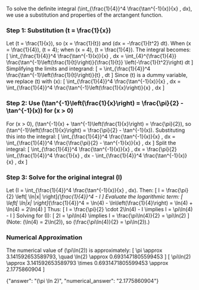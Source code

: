 

To solve the definite integral \(\int_{\frac{1}{4}}^4 \frac{\tan^{-1}(x)}{x} \, dx\), we use a substitution and properties of the arctangent function.

### Step 1: Substitution \(t = \frac{1}{x}\)
Let \(t = \frac{1}{x}\), so \(x = \frac{1}{t}\) and \(dx = -\frac{1}{t^2} dt\). When \(x = \frac{1}{4}\), \(t = 4\); when \(x = 4\), \(t = \frac{1}{4}\). The integral becomes:
\[
\int_{\frac{1}{4}}^4 \frac{\tan^{-1}(x)}{x} \, dx = \int_{4}^{\frac{1}{4}} \frac{\tan^{-1}\left(\frac{1}{t}\right)}{\frac{1}{t}} \left(-\frac{1}{t^2}\right) dt
\]
Simplifying the limits and integrand:
\[
= \int_{\frac{1}{4}}^4 \frac{\tan^{-1}\left(\frac{1}{t}\right)}{t} \, dt
\]
Since \(t\) is a dummy variable, we replace \(t\) with \(x\):
\[
\int_{\frac{1}{4}}^4 \frac{\tan^{-1}(x)}{x} \, dx = \int_{\frac{1}{4}}^4 \frac{\tan^{-1}\left(\frac{1}{x}\right)}{x} \, dx
\]

### Step 2: Use \(\tan^{-1}\left(\frac{1}{x}\right) = \frac{\pi}{2} - \tan^{-1}(x)\) for \(x > 0\)
For \(x > 0\), \(\tan^{-1}(x) + \tan^{-1}\left(\frac{1}{x}\right) = \frac{\pi}{2}\), so \(\tan^{-1}\left(\frac{1}{x}\right) = \frac{\pi}{2} - \tan^{-1}(x)\). Substituting this into the integral:
\[
\int_{\frac{1}{4}}^4 \frac{\tan^{-1}(x)}{x} \, dx = \int_{\frac{1}{4}}^4 \frac{\frac{\pi}{2} - \tan^{-1}(x)}{x} \, dx
\]
Split the integral:
\[
\int_{\frac{1}{4}}^4 \frac{\tan^{-1}(x)}{x} \, dx = \frac{\pi}{2} \int_{\frac{1}{4}}^4 \frac{1}{x} \, dx - \int_{\frac{1}{4}}^4 \frac{\tan^{-1}(x)}{x} \, dx
\]

### Step 3: Solve for the original integral \(I\)
Let \(I = \int_{\frac{1}{4}}^4 \frac{\tan^{-1}(x)}{x} \, dx\). Then:
\[
I = \frac{\pi}{2} \left[ \ln|x| \right]_{\frac{1}{4}}^4 - I
\]
Evaluate the logarithmic term:
\[
\left[ \ln|x| \right]_{\frac{1}{4}}^4 = \ln(4) - \ln\left(\frac{1}{4}\right) = \ln(4) + \ln(4) = 2\ln(4)
\]
Thus:
\[
I = \frac{\pi}{2} \cdot 2\ln(4) - I \implies I = \pi\ln(4) - I
\]
Solving for \(I\):
\[
2I = \pi\ln(4) \implies I = \frac{\pi\ln(4)}{2} = \pi\ln(2)
\]
(Note: \(\ln(4) = 2\ln(2)\), so \(\frac{\pi\ln(4)}{2} = \pi\ln(2)\).)

### Numerical Approximation
The numerical value of \(\pi\ln(2)\) is approximately:
\[
\pi \approx 3.141592653589793, \quad \ln(2) \approx 0.6931471805599453
\]
\[
\pi\ln(2) \approx 3.141592653589793 \times 0.6931471805599453 \approx 2.1775860904
\]

{"answer": "\(\pi \ln 2\)", "numerical_answer": "2.1775860904"}